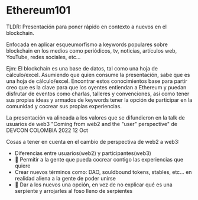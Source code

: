 # Ethereum101
TLDR: Presentación para poner rápido en contexto a nuevos en el blockchain.

Enfocada en aplicar esqueumorfismo a keywords populares sobre blockchain en los medios como periódicos, tv, noticias, artículos web, YouTube, redes sociales, etc...

Ejm: El blockchain es una base de datos, tal como una hoja de cálculo/excel. Asumiendo que quien consume la presentación, sabe que es una hoja de cálculo/excel. Encontrar estos conocimientos base para partir creo que es la clave para que los oyentes entiendan a Ethereum y puedan disfrutar de eventos como charlas, talleres y convenciones, así como tener sus propias ideas y armados de keywords tener la opción de participar en la comunidad y cocrear sus propias experiencias.

La presentación va alineada a los valores que se difundieron en la talk de usuarios de web3 "Coming from web2 and the "user" perspective" de DEVCON COLOMBIA 2022 12 Oct

Cosas a tener en cuenta en el cambio de perspectiva de web2 a web3:
- Diferencias entre usuarios(web2) y participantes(web3)
- 🍻 Permitir a la gente que pueda cocrear contigo las experiencias que quiere
- Crear nuevos términos como: DAO, souldbound tokens, stables, etc... en realidad aliena a la gente de poder unirse
- 🧱 Dar a los nuevos una opción, en vez de no explicar qué es una serpiente y arrojarles al foso lleno de serpientes
